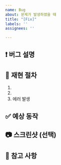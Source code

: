 ```yaml
---
name: Bug
about: 문제가 발생하였을 때
title: "[Fix]"
labels: ''
assignees: ''

---
```


## ❗ 버그 설명
<!-- 어떤 문제가 발생했나요? 언제, 어떻게 발생했는지 구체적으로 작성해주세요 -->


## 🔁 재현 절차
<!-- 버그가 발생하는 과정을 적어주세요 -->
1. 
2. 
3. 에러 발생

## ✅ 예상 동작
<!-- 정상적으로는 어떤 동작이 이루어져야 하나요? -->


## 📷 스크린샷 (선택)
<!-- 버그 상황을 설명하는 데 도움이 되는 이미지가 있다면 첨부해주세요. -->


## 💬 참고 사항
<!-- 작업과 관련된 공지, 고민 또는 전달하고 싶은 내용이 있다면 자유롭게 작성해주세요 -->
